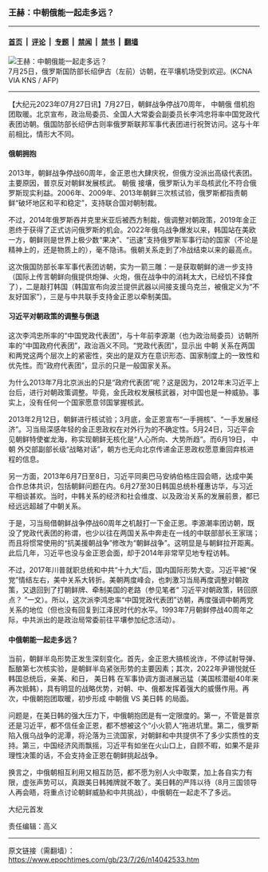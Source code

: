### 王赫：中朝俄能一起走多远？

---

#### [首页](../../../..?n14042533) &nbsp;|&nbsp; [评论](../../../../../epoch-comment?n14042533) &nbsp;|&nbsp; [专题](../../../../../epoch-special?n14042533) &nbsp;|&nbsp; [禁闻](../../../../../epoch-news?n14042533) &nbsp;|&nbsp; [禁书](../../../../../books?n14042533) &nbsp;|&nbsp; [翻墙](https://github.com/gfw-breaker/nogfw/blob/master/README.md?n14042533)


<div><img alt="王赫：中朝俄能一起走多远？" class="attachment-djy_600_400 size-djy_600_400 wp-post-image" src="https://i.epochtimes.com/assets/uploads/2023/07/id14042250-000_33PW7BL-600x400.jpg"/>
<div class="caption">
 7月25日，俄罗斯国防部长绍伊古（左前）访朝，在平壤机场受到欢迎。(KCNA VIA KNS / AFP)
</div></div><hr/><div class="post_content" id="artbody" itemprop="articleBody">
 <!-- article content begin -->
 <p>
  【大纪元2023年07月27日讯】7月27日，朝鲜战争停战70周年，
  <ok href="https://www.epochtimes.com/gb/tag/%E4%B8%AD%E6%9C%9D%E4%BF%84.html">
   中朝俄
  </ok>
  借机抱团取暖。北京宣布，政治局委员、全国人大常委会副委员长李鸿忠将率中国党政代表团访朝。俄国防部长绍伊古则率俄罗斯联邦军事代表团进行祝贺访问。这与十年前相比，情形大不同。
 </p>
 <h4>
  俄朝拥抱
 </h4>
 <p>
  2013年，朝鲜战争停战60周年，金正恩也大肆庆祝，但俄方没派出高级代表团。主要原因，普京反对朝鲜发展核武。
  <ok href="https://www.epochtimes.com/gb/tag/%E6%9C%9D%E4%BF%84.html">
   朝俄
  </ok>
  接壤，俄罗斯认为半岛核武化不符合俄罗斯现实利益。2006年、2009年、2013年朝鲜三次核试验，俄罗斯都指责朝鲜“破坏地区和平和稳定”，支持联合国对朝制裁。
 </p>
 <p>
  不过，2014年俄罗斯吞并克里米亚后被西方制裁，俄调整对朝政策，2019年金正恩终于获得了正式访问俄罗斯的机会。2022年俄乌战争爆发以来，韩国站在美欧一方，朝鲜则是世界上极少数“果决”、“迅速”支持俄罗斯军事行动的国家（不论是精神上的，还是物质上的），毫不隐讳。俄朝关系走到了冷战结束以来的最高点。
 </p>
 <p>
  这次俄国防部长率军事代表团访朝，实为一箭三雕：一是获取朝鲜的进一步支持（国际上传言朝鲜向俄提供炮弹、火炮，俄在战争中的消耗太大，已经饥不择食了），二是敲打韩国（韩国宣布向波兰提供武器以间接支援乌克兰，被俄定义为“不友好国家”），三是与中共联手支持金正恩以牵制美国。
 </p>
 <h4>
  习近平对朝政策的调整与倒退
 </h4>
 <p>
  这次李鸿忠所率的“中国党政代表团”，与十年前李源潮（也为政治局委员）访朝所率的“中国政府代表团”，政治涵义不同。“党政代表团”，显示出
  <ok href="https://www.epochtimes.com/gb/tag/%E4%B8%AD%E6%9C%9D.html">
   中朝
  </ok>
  关系在两国和两党这两个层次上的紧密性，突出的是双方在意识形态、国家制度上的一致性和优先性。而“政府代表团”，显示的只是一般国家关系。
 </p>
 <p>
  为什么2013年7月北京派出的只是“政府代表团”呢？这是因为，2012年末习近平上台后，进行对朝政策调整。毕竟，金氏政权发展核武器，对中国也是一种威胁。事实上，没有任何一个国家愿意邻国掌握核武。
 </p>
 <p>
  2013年2月12日，朝鲜进行核试验；3月底，金正恩宣布“一手拥核”、“一手发展经济”。习当局深感年轻的金正恩政权在对外行为的不确定性。5月24日，习近平会见朝鲜特使崔龙海，称实现朝鲜无核化是“人心所向、大势所趋”。而6月19日，
  <ok href="https://www.epochtimes.com/gb/tag/%E4%B8%AD%E6%9C%9D.html">
   中朝
  </ok>
  外交部副部长级“战略对话”，朝方也无向北京传递金正恩政权愿意重回弃核进程的信息。
 </p>
 <p>
  另一方面，2013年6月7日至8日，习近平同奥巴马安纳伯格庄园会晤，达成中美合作总体共识，包括朝鲜问题在内。6月27至30日韩国总统朴槿惠访华，与习近平相谈甚欢。当时，中韩关系的经济和社会维度、以及政治关系的发展前景，都已经远远超越了中朝关系。
 </p>
 <p>
  于是，习当局借朝鲜战争停战60周年之机敲打一下金正恩。李源潮率团访朝，既没了党政代表团的称谓，也少以往在两国关系中奔走在一线的中联部部长王家瑞；而且将惯常使用的“抗美援朝战争”修改为“朝鲜战争”。这明显是与朝鲜拉开距离。此后几年，习近平也没与金正恩会面，却于2014年非常罕见地专程访韩。
 </p>
 <p>
  不过，2017年川普就职总统和中共“十九大”后，国内国际形势大变。习近平被“保党”情结左右，美中关系大转折。美朝两度峰会，也刺激习当局再度调整对朝政策，又退回到了打朝鲜牌、牵制美国的老路（参见笔者“
  <ok href="https://www.epochtimes.com/gb/20/10/28/n12507535.htm">
   习近平对朝政策，转回原点？
  </ok>
  ”一文）。所以，这次派李鸿忠率“中国党政代表团”访朝，再度强调中朝两党关系的地位（但也没有回复到江泽民时代的水平。1993年7月朝鲜停战40周年之际，中共派出的是政治局常委前往平壤参加纪念活动）。
 </p>
 <h4>
  中俄朝能一起走多远？
 </h4>
 <p>
  当前，朝鲜半岛形势正发生深刻变化。首先，金正恩大搞核讹诈，不停试射导弹、酝酿第七次核实验，是朝鲜半岛紧张形势的主要因素；其次，2022年尹锡悦就任韩国总统后，亲美、和日，
  <ok href="https://www.epochtimes.com/gb/tag/%E7%BE%8E%E6%97%A5%E9%9F%A9.html">
   美日韩
  </ok>
  在军事协调方面进展迅猛（美国核潜艇40年来再次抵韩），具有明显的战略优势，对朝、中、俄都发挥着强大的威慑作用。再次，中俄朝抱团取暖，初步形成
  <ok href="https://www.epochtimes.com/gb/tag/%E4%B8%AD%E6%9C%9D%E4%BF%84.html">
   中朝俄
  </ok>
  VS
  <ok href="https://www.epochtimes.com/gb/tag/%E7%BE%8E%E6%97%A5%E9%9F%A9.html">
   美日韩
  </ok>
  的局面。
 </p>
 <p>
  问题是，在美日韩的强大压力下，中俄朝抱团是有一定限度的。第一，不管是普京还是习近平，都不信任金正恩，都不想被这个“小火箭人”拖进坑里。第二，俄罗斯陷入俄乌战争的泥潭，将沦落为三流国家，对朝鲜和中共提供不了多少实质性的支持。第三，中国经济风雨飘摇，习近平有如坐在火山口上，自顾不暇，如果不是非理性决策的话，不会支持金正恩在朝鲜挑起战争。
 </p>
 <p>
  换言之，中俄朝相互利用又相互防范，都不愿为别人火中取栗，加上各自实力有限，虚张声势可以，真跟美日韩摊牌就不敢了。美日韩的严阵以待（8月三国领导人再会晤，将重点讨论朝鲜威胁和中共挑战），中俄朝在一起走不了多远。
 </p>
 <p>
  大纪元首发
 </p>
 <p>
  责任编辑：高义
 </p>
 <!-- article content end -->
 <div id="below_article_ad">
 </div>
</div>


---

原文链接（需翻墙）：https://www.epochtimes.com/gb/23/7/26/n14042533.htm